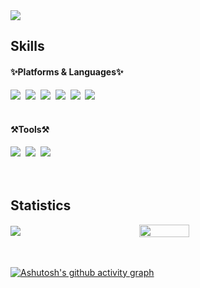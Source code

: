 <img src="https://capsule-render.vercel.app/api?type=waving&color=2E9AFE&height=200&section=header&text=Welcome&desc=YongJoon's%20Github%20Profile&fontSize=50&fontColor=FFFFFF&fontAlignY=33&descSize=10&descAlign=57&descAlignY=44" />

## Skills

<h4>✨Platforms & Languages✨</h4>
<div>
  <img src="https://img.shields.io/badge/Spring-6DB33F?style=flat-square&logo=Spring&logoColor=white"/>&nbsp
  <img src="https://img.shields.io/badge/JavaScrpit-F7DF1E?style=flat-square&logo=JavaScript&logoColor=white"/>&nbsp
  <img src="https://img.shields.io/badge/Vue.js-4FC08D?style=flat-square&logo=Vue.js&logoColor=white"/>&nbsp
  <img src="https://img.shields.io/badge/TailwindCSS-06B6D4?style=flat-square&logo=tailwindcss&logoColor=white"/>&nbsp
  <img src="https://img.shields.io/badge/MySQL-4479A1?style=flat-square&logo=MySQL&logoColor=white"/>&nbsp
  <img src="https://img.shields.io/badge/Python-3776AB?style=flat-square&logo=Python&logoColor=white"/>&nbsp
</div>
<br/>

<h4>⚒️Tools⚒️</h4>
<div>
  <img src="https://img.shields.io/badge/IntelliJ IDEA-000000?style=flat-square&logo=intellijidea&logoColor=white"/>&nbsp
  <img src="https://img.shields.io/badge/Git-F05032?style=flat-square&logo=Git&logoColor=white"/>&nbsp
  <img src="https://img.shields.io/badge/Jira-0052CC?style=flat-square&logo=Jira&logoColor=white"/>&nbsp
</div>


<br/>
<br/>

## Statistics

<div style="display: flex; justify-content: space-between; align-items: center; width: 100%;">
  <img src="https://github-readme-stats.vercel.app/api/top-langs/?username=Yongjooon&exclude_repo=dkssud8150.github.io&layout=compact&theme=shadow_blue"/>&nbsp
  <img src="https://github-readme-stats.vercel.app/api?username=Yongjooon&theme=shadow_blue&show_icons=true" width="39.8%"/>&nbsp
</div>

<br/>
<br/>

[![Ashutosh's github activity graph](https://github-readme-activity-graph.vercel.app/graph?username=Yongjooon&theme=react-dark)](https://github.com/ashutosh00710/github-readme-activity-graph)

<!--
**Yongjooon/Yongjooon** is a ✨ _special_ ✨ repository because its `README.md` (this file) appears on your GitHub profile.

Here are some ideas to get you started:

- 🔭 I’m currently working on ...
- 🌱 I’m currently learning ...
- 👯 I’m looking to collaborate on ...
- 🤔 I’m looking for help with ...
- 💬 Ask me about ...
- 📫 How to reach me: ...
- 😄 Pronouns: ...
- ⚡ Fun fact: ...
-->
